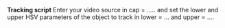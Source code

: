 **Tracking script**
Enter your video source in cap = ..... and set the lower and upper HSV parameters of the object to track in lower = ... and upper = ....
